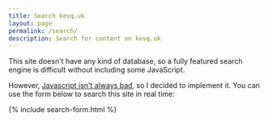 ```yaml
---
title: Search kevq.uk
layout: page
permalink: /search/
description: Search for content on kevq.uk
---
```


This site doesn't have any kind of database, so a fully featured search engine is difficult without including some JavaScript.

However, [Javascript isn't always bad](/is-javascript-bad-well-only-if-youre-using-it-wrong/), so I decided to implement it. You can use the form below to search this site in real time:

{% include search-form.html %}
